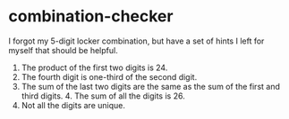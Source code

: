 # combination-checker

I forgot my 5-digit locker combination, but have a set of hints I left for myself that should be helpful.

1. The product of the first two digits is 24.
2. The fourth digit is one-third of the second digit.
3. The sum of the last two digits are the same as the sum of the first and third digits. 4. The sum of all the digits is 26.
5. Not all the digits are unique.
